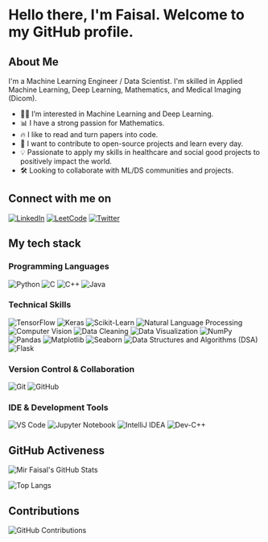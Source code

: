 # Hello there, I'm Faisal. Welcome to my GitHub profile.

## About Me

I'm a Machine Learning Engineer / Data Scientist. I'm skilled in Applied Machine Learning, Deep Learning, Mathematics, and Medical Imaging (Dicom).

- 👨‍💻 I’m interested in Machine Learning and Deep Learning.
- 📊 I have a strong passion for Mathematics.
- 🔥 I like to read and turn papers into code.
- 🌟 I want to contribute to open-source projects and learn every day.
- 💡 Passionate to apply my skills in healthcare and social good projects to positively impact the world.
- 🛠️ Looking to collaborate with ML/DS communities and projects.


## Connect with me on

[![LinkedIn](https://img.shields.io/badge/-LinkedIn-blue)](https://www.linkedin.com/in/faisal-mir-845647238)
[![LeetCode](https://img.shields.io/badge/-LeetCode-yellow)](https://leetcode.com/u/Faisalleet_7/)
[![Twitter](https://img.shields.io/badge/-Twitter-blue)](https://twitter.com/mir_faisal72)

## My tech stack

### Programming Languages
![Python](https://img.shields.io/badge/-Python-blue)
![C](https://img.shields.io/badge/-C-blue)
![C++](https://img.shields.io/badge/-C++-blue)
![Java](https://img.shields.io/badge/-Java-yellow)

### Technical Skills
![TensorFlow](https://img.shields.io/badge/-TensorFlow-orange)
![Keras](https://img.shields.io/badge/-Keras-red)
![Scikit-Learn](https://img.shields.io/badge/-Scikit--Learn-blue)
![Natural Language Processing](https://img.shields.io/badge/-NLP-blue)
![Computer Vision](https://img.shields.io/badge/-Computer%20Vision-blue)
![Data Cleaning](https://img.shields.io/badge/-Data%20Cleaning-blue)
![Data Visualization](https://img.shields.io/badge/-Data%20Visualization-green)
![NumPy](https://img.shields.io/badge/-NumPy-blue)
![Pandas](https://img.shields.io/badge/-Pandas-purple)
![Matplotlib](https://img.shields.io/badge/-Matplotlib-blue)
![Seaborn](https://img.shields.io/badge/-Seaborn-blue)
![Data Structures and Algorithms (DSA)](https://img.shields.io/badge/-DSA-blue)
![Flask](https://img.shields.io/badge/-Flask-black)

### Version Control & Collaboration
![Git](https://img.shields.io/badge/-Git-orange)
![GitHub](https://img.shields.io/badge/-GitHub-orange)

### IDE & Development Tools
![VS Code](https://img.shields.io/badge/-VS%20Code-blue)
![Jupyter Notebook](https://img.shields.io/badge/-Jupyter%20Notebook-orange)
![IntelliJ IDEA](https://img.shields.io/badge/-IntelliJ%20IDEA-blue)
![Dev-C++](https://img.shields.io/badge/-Dev--C++-blue)

## GitHub Activeness

![Mir Faisal's GitHub Stats](https://github-readme-stats.vercel.app/api?username=Mirfaisal72&show_icons=true&theme=radical)

![Top Langs](https://github-readme-stats.vercel.app/api/top-langs/?username=Mirfaisal72&layout=compact&theme=radical)

## Contributions

![GitHub Contributions](https://github-contribution-stats.vercel.app/api/?username=Mirfaisal72)

